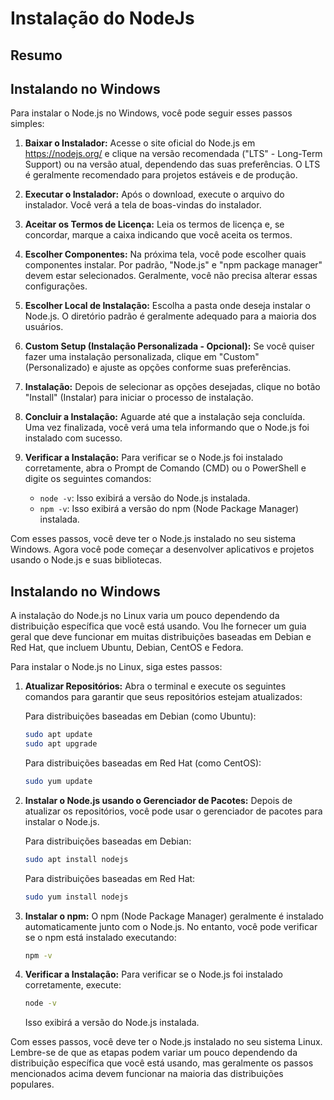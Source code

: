 # Instalação do NodeJs

## Resumo

## Instalando no Windows

Para instalar o Node.js no Windows, você pode seguir esses passos simples:

1. **Baixar o Instalador:**
   Acesse o site oficial do Node.js em https://nodejs.org/ e clique na versão recomendada ("LTS" - Long-Term Support) ou na versão atual, dependendo das suas preferências. O LTS é geralmente recomendado para projetos estáveis e de produção.

2. **Executar o Instalador:**
   Após o download, execute o arquivo do instalador. Você verá a tela de boas-vindas do instalador.

3. **Aceitar os Termos de Licença:**
   Leia os termos de licença e, se concordar, marque a caixa indicando que você aceita os termos.

4. **Escolher Componentes:**
   Na próxima tela, você pode escolher quais componentes instalar. Por padrão, "Node.js" e "npm package manager" devem estar selecionados. Geralmente, você não precisa alterar essas configurações.

5. **Escolher Local de Instalação:**
   Escolha a pasta onde deseja instalar o Node.js. O diretório padrão é geralmente adequado para a maioria dos usuários.

6. **Custom Setup (Instalação Personalizada - Opcional):**
   Se você quiser fazer uma instalação personalizada, clique em "Custom" (Personalizado) e ajuste as opções conforme suas preferências.

7. **Instalação:**
   Depois de selecionar as opções desejadas, clique no botão "Install" (Instalar) para iniciar o processo de instalação.

8. **Concluir a Instalação:**
   Aguarde até que a instalação seja concluída. Uma vez finalizada, você verá uma tela informando que o Node.js foi instalado com sucesso.

9. **Verificar a Instalação:**
   Para verificar se o Node.js foi instalado corretamente, abra o Prompt de Comando (CMD) ou o PowerShell e digite os seguintes comandos:
   
   - `node -v`: Isso exibirá a versão do Node.js instalada.
   - `npm -v`: Isso exibirá a versão do npm (Node Package Manager) instalada.

Com esses passos, você deve ter o Node.js instalado no seu sistema Windows. Agora você pode começar a desenvolver aplicativos e projetos usando o Node.js e suas bibliotecas.

## Instalando no Windows

A instalação do Node.js no Linux varia um pouco dependendo da distribuição específica que você está usando. Vou lhe fornecer um guia geral que deve funcionar em muitas distribuições baseadas em Debian e Red Hat, que incluem Ubuntu, Debian, CentOS e Fedora.

Para instalar o Node.js no Linux, siga estes passos:

1. **Atualizar Repositórios:**
   Abra o terminal e execute os seguintes comandos para garantir que seus repositórios estejam atualizados:
   
   Para distribuições baseadas em Debian (como Ubuntu):
   
   ```bash
   sudo apt update
   sudo apt upgrade
   ```
   
   Para distribuições baseadas em Red Hat (como CentOS):
   
   ```bash
   sudo yum update
   ```

2. **Instalar o Node.js usando o Gerenciador de Pacotes:**
   Depois de atualizar os repositórios, você pode usar o gerenciador de pacotes para instalar o Node.js.
   
   Para distribuições baseadas em Debian:
   
   ```bash
   sudo apt install nodejs
   ```
   
   Para distribuições baseadas em Red Hat:
   
   ```bash
   sudo yum install nodejs
   ```

3. **Instalar o npm:**
   O npm (Node Package Manager) geralmente é instalado automaticamente junto com o Node.js. No entanto, você pode verificar se o npm está instalado executando:
   
   ```bash
   npm -v
   ```

4. **Verificar a Instalação:**
   Para verificar se o Node.js foi instalado corretamente, execute:
   
   ```bash
   node -v
   ```
   
   Isso exibirá a versão do Node.js instalada.

Com esses passos, você deve ter o Node.js instalado no seu sistema Linux. Lembre-se de que as etapas podem variar um pouco dependendo da distribuição específica que você está usando, mas geralmente os passos mencionados acima devem funcionar na maioria das distribuições populares.


